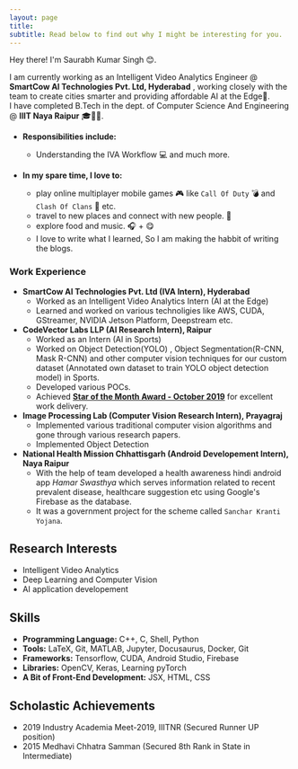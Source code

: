 ```yaml
---
layout: page
title: 
subtitle: Read below to find out why I might be interesting for you.
---
```


Hey there! I'm Saurabh Kumar Singh 😊. 

I am currently working as an Intelligent Video Analytics Engineer @ **SmartCow AI Technologies Pvt. Ltd, Hyderabad** , working closely with the team to create cities smarter and providing affordable AI at the Edge🏢.  
I have completed B.Tech in the dept. of Computer Science And Engineering @ **IIIT Naya Raipur** 🎓👨‍🎓.    


- **Responsibilities include:**
    - Understanding the IVA Workflow 💻 and much more.

- **In my spare time, I love to:**
    - play online multiplayer mobile games 🎮 like `Call Of Duty` 💣 and `Clash Of Clans` 💎 etc.
    - travel to new places and connect with new people. 🧳
    - explore food and music. 🎧 + 😋
    - I love to write what I learned, So I am making the habbit of writing the blogs.


### Work Experience
- **SmartCow AI Technologies Pvt. Ltd (IVA Intern), Hyderabad**  
    - Worked as an Intelligent Video Analytics Intern (AI at the Edge)
    - Learned and worked on various technoligies like AWS, CUDA, GStreamer, NVIDIA Jetson Platform, Deepstream etc.
- **CodeVector Labs LLP (AI Research Intern), Raipur**  
    - Worked as an Intern (AI in Sports)
    - Worked on Object Detection(YOLO) , Object Segmentation(R-CNN, Mask R-CNN) and other computer vision techniques for our custom dataset (Annotated own dataset to train YOLO object detection model) in Sports.
    - Developed various POCs.
    - Achieved **[Star of the Month Award - October 2019](https://www.linkedin.com/posts/codevector-ai-labs_cvlabs-ai-activity-6591922751697707008-xnmb)** for excellent work delivery.
- **Image Processing Lab (Computer Vision Research Intern), Prayagraj**  
    - Implemented various traditional computer vision algorithms and gone through various research papers.
    - Implemented Object Detection
- **National Health Mission Chhattisgarh (Android Developement Intern), Naya Raipur**  
    - With the help of team developed a health awareness hindi android app *Hamar Swasthya* which serves information related to recent prevalent
disease, healthcare suggestion etc using Google's Firebase as the database.
    - It was a government project for the scheme called `Sanchar Kranti Yojana`.

## Research Interests
- Intelligent Video Analytics	
- Deep Learning and Computer Vision
- AI application developement



## Skills
	
* **Programming Language:** C++, C, Shell, Python
* **Tools:** LaTeX, Git, MATLAB, Jupyter, Docusaurus, Docker, Git
* **Frameworks:** Tensorflow, CUDA, Android Studio, Firebase
* **Libraries:** OpenCV, Keras, Learning pyTorch
* **A Bit of Front-End Development:** JSX, HTML, CSS

## Scholastic Achievements
* 2019 Industry Academia Meet-2019, IIITNR (Secured Runner UP position)
* 2015 Medhavi Chhatra Samman (Secured 8th Rank in State in Intermediate)
